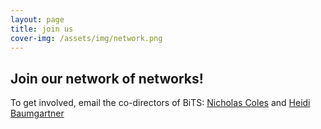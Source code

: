 ```yaml
---
layout: page
title: join us
cover-img: /assets/img/network.png
---
```



## Join our network of networks!

To get involved, email the co-directors of BiTS: [Nicholas Coles](mailto:ncoles@stanford.edu) and [Heidi Baumgartner](mailto:heidib@stanford.edu)